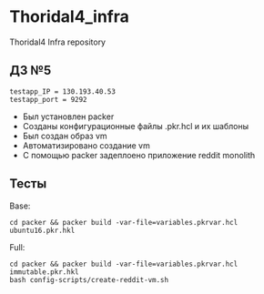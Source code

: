 # Thoridal4_infra
Thoridal4 Infra repository

## ДЗ №5
```
testapp_IP = 130.193.40.53
testapp_port = 9292
```
- Был установлен packer
- Созданы конфигурационные файлы .pkr.hcl и их шаблоны
- Был создан образ vm
- Автоматизировано создание vm
- С помощью packer задеплоено приложение reddit monolith

## Тесты
Base:
```
cd packer && packer build -var-file=variables.pkrvar.hcl ubuntu16.pkr.hkl
```
Full:
```
cd packer && packer build -var-file=variables.pkrvar.hcl immutable.pkr.hkl
bash config-scripts/create-reddit-vm.sh
```
